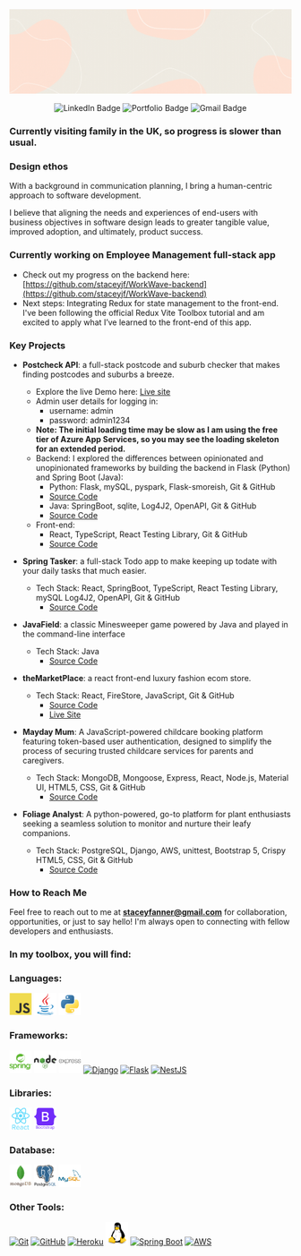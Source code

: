 <img src="./header.gif" alt="header" />

<p align="center">
 <a href="https://www.linkedin.com/in/staceyfanner/" style="text-decoration: none;">
    <img src="https://img.shields.io/badge/LinkedIn-0077B5?style=for-the-badge&logo=linkedin&logoColor=white" alt="LinkedIn Badge">
  </a>
  <a href="https://www.staceyfanner.com/" style="text-decoration: none;">
    <img src="https://img.shields.io/badge/Portfolio-FFB387?style=for-the-badge&logoColor=black" alt="Portfolio Badge">
  </a>
  <a href="mailto:staceyfanner@gmail.com" style="text-decoration: none;">
    <img src="https://img.shields.io/badge/Gmail-D14836?style=for-the-badge&logo=gmail&logoColor=white" alt="Gmail Badge">
  </a>

<!--   <a href="https://github.com/users/staceyjf/projects/4/views/3">📝 Personal Kanban board</a> -->
</p>

### Currently visiting family in the UK, so progress is slower than usual.

### Design ethos
With a background in communication planning, I bring a human-centric approach to software development. 

I believe that aligning the needs and experiences of end-users with business objectives in software design leads to greater tangible value, improved adoption, and ultimately, product success.

### Currently working on Employee Management full-stack app
- Check out my progress on the backend here: [https://github.com/staceyjf/WorkWave-backend](https://github.com/staceyjf/WorkWave-backend)
- Next steps: Integrating Redux for state management to the front-end. I've been following the official Redux Vite Toolbox tutorial and am excited to apply what I’ve learned to the front-end of this app.

### Key Projects
- **Postcheck API**: a full-stack postcode and suburb checker that makes finding postcodes and suburbs a breeze.
    - Explore the live Demo here: [Live site](https://www.staceyfanner.com/Postcheck-front/)
    - Admin user details for logging in:
       - username: admin
       - password: admin1234
    - **Note: The initial loading time may be slow as I am using the free tier of Azure App Services, so you may see the loading skeleton for an extended period.**
    - Backend: I explored the differences between opinionated and unopinionated frameworks by building the backend in Flask (Python) and Spring Boot (Java):
      - Python: Flask, mySQL, pyspark, Flask-smoreish, Git & GitHub
      - [Source Code](https://github.com/staceyjf/PostCheck-API-Flask)
      - Java: SpringBoot, sqlite, Log4J2, OpenAPI, Git & GitHub
      - [Source Code](https://github.com/staceyjf/PostCheck-API) 
    - Front-end:
      - React, TypeScript, React Testing Library, Git & GitHub
      - [Source Code](https://github.com/staceyjf/Postcheck-front)
         
- **Spring Tasker**: a full-stack Todo app to make keeping up todate with your daily tasks that much easier.
    - Tech Stack: React, SpringBoot, TypeScript, React Testing Library, mySQL Log4J2, OpenAPI, Git & GitHub 
      - [Source Code](https://github.com/staceyjf/SpringTasker)
- **JavaField**: a classic Minesweeper game powered by Java and played in the command-line interface
    - Tech Stack: Java
      - [Source Code](https://github.com/staceyjf/javaMineField)
- **theMarketPlace**: a react front-end luxury fashion ecom store.
    - Tech Stack: React, FireStore, JavaScript, Git & GitHub 
      - [Source Code](https://github.com/staceyjf/theMarketPlace) 
      - [Live Site](https://www.staceyfanner.com/theMarketPlace/)
- **Mayday Mum**: A JavaScript-powered childcare booking platform featuring token-based user authentication, designed to simplify the process of securing trusted childcare services for parents and caregivers. 
    - Tech Stack: MongoDB, Mongoose, Express, React, Node.js, Material UI, HTML5, CSS, Git & GitHub  
       - [Source Code](https://github.com/staceyjf/maydayMum)
- **Foliage Analyst**: A python-powered, go-to platform for plant enthusiasts seeking a seamless solution to monitor and nurture their leafy companions.  
    - Tech Stack: PostgreSQL, Django, AWS, unittest, Bootstrap 5, Crispy HTML5, CSS, Git & GitHub 
       - [Source Code](https://github.com/staceyjf/foliageAnalyst)
  
### How to Reach Me
Feel free to reach out to me at **staceyfanner@gmail.com** for collaboration, opportunities, or just to say hello! I'm always open to connecting with fellow developers and enthusiasts.

### In my toolbox, you will find:

### Languages:
[<img src="https://raw.githubusercontent.com/devicons/devicon/master/icons/javascript/javascript-original.svg" alt="JavaScript" width="40" height="40"/>](https://developer.mozilla.org/en-US/docs/Web/JavaScript)
[<img src="https://raw.githubusercontent.com/devicons/devicon/master/icons/java/java-original.svg" alt="Java" width="40" height="40"/>](https://www.java.com/)
[<img src="https://raw.githubusercontent.com/devicons/devicon/master/icons/python/python-original.svg" alt="Python" width="40" height="40"/>](https://www.python.org/)

### Frameworks:
[<img src="https://raw.githubusercontent.com/devicons/devicon/master/icons/spring/spring-original-wordmark.svg" alt="Spring Boot" width="40" height="40"/>]([https://nodejs.org/](https://spring.io/projects/spring-boot/))
[<img src="https://raw.githubusercontent.com/devicons/devicon/master/icons/nodejs/nodejs-original-wordmark.svg" alt="Node.js" width="40" height="40"/>](https://nodejs.org/)
[<img src="https://raw.githubusercontent.com/devicons/devicon/master/icons/express/express-original-wordmark.svg" alt="Express" width="40" height="40"/>](https://expressjs.com/)
[<img src="https://cdn.worldvectorlogo.com/logos/django.svg" alt="Django" width="40" height="40"/>](https://www.djangoproject.com/)
[<img src="https://www.vectorlogo.zone/logos/pocoo_flask/pocoo_flask-icon.svg" alt="Flask" width="40" height="40"/>](https://flask.palletsprojects.com/)
[<img src="https://nestjs.com/img/logo-small.svg" alt="NestJS" width="40" height="40"/>](https://nestjs.com/)

### Libraries:
[<img src="https://raw.githubusercontent.com/devicons/devicon/master/icons/react/react-original-wordmark.svg" alt="React" width="40" height="40"/>](https://reactjs.org/)
[<img src="https://raw.githubusercontent.com/devicons/devicon/master/icons/bootstrap/bootstrap-plain-wordmark.svg" alt="Bootstrap" width="40" height="40"/>](https://getbootstrap.com/)

### Database:
[<img src="https://raw.githubusercontent.com/devicons/devicon/master/icons/mongodb/mongodb-original-wordmark.svg" alt="MongoDB" width="40" height="40"/>](https://www.mongodb.com/)
[<img src="https://raw.githubusercontent.com/devicons/devicon/master/icons/postgresql/postgresql-original-wordmark.svg" alt="PostgreSQL" width="40" height="40"/>](https://www.postgresql.org/)
[<img src="https://raw.githubusercontent.com/devicons/devicon/master/icons/mysql/mysql-original-wordmark.svg" alt="mySQL" width="40" height="40"/>](https://www.mysql.com/)

### Other Tools:
[<img src="https://www.vectorlogo.zone/logos/git-scm/git-scm-icon.svg" alt="Git" width="40" height="40"/>](https://git-scm.com/)
[<img src="https://www.vectorlogo.zone/logos/github/github-icon.svg" alt="GitHub" width="40" height="40"/>](https://github.com/)
[<img src="https://www.vectorlogo.zone/logos/heroku/heroku-icon.svg" alt="Heroku" width="40" height="40"/>](https://heroku.com/)
[<img src="https://raw.githubusercontent.com/devicons/devicon/master/icons/linux/linux-original.svg" alt="Linux" width="40" height="40"/>](https://www.linux.org/)
[<img src="https://www.vectorlogo.zone/logos/figma/figma-icon.svg" alt="Spring Boot" width="40" height="40"/>](https://www.figma.com/)
[<img src="https://www.vectorlogo.zone/logos/amazon_aws/amazon_aws-icon.svg" alt="AWS" width="40" height="40"/>](https://aws.amazon.com/)
